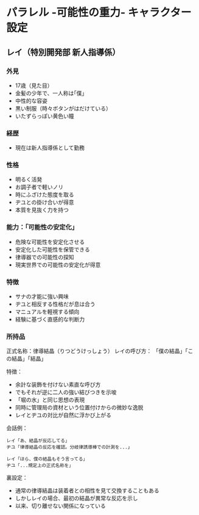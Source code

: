 # パラレル -可能性の重力- キャラクター設定

## レイ（特別開発部 新人指導係）

### 外見
- 17歳（見た目）
- 金髪の少年で、一人称は｢僕｣
- 中性的な容姿
- 黒い制服（時々ボタンがはだけている）
- いたずらっぽい黄色い瞳

### 経歴
- 現在は新人指導係として勤務

### 性格
- 明るく活発
- お調子者で軽いノリ
- 時にふざけた態度を取る
- ヂユとの掛け合いが得意
- 本質を見抜く力を持つ

### 能力：「可能性の安定化」
- 危険な可能性を安定化させる
- 安定化した可能性を保管できる
- 律導器での可能性の探知
- 現実世界での可能性の安定化が得意

### 特徴
- サナの才能に強い興味
- ヂユと相反する性格だが息は合う
- マニュアルを軽視する傾向
- 経験に基づく直感的な判断力

### 所持品
正式名称：律導結晶（りつどうけっしょう）
レイの呼び方：
「僕の結晶」「この結晶」「結晶」

特徴：
- 余計な装飾を付けない素直な呼び方
- でもそれが逆に二人の強い結びつきを示唆
- 「堀の水」と同じ思想の表現
- 同時に管理局の資材という位置付けからの微妙な逸脱
- レイとヂユの対比が自然に浮かび上がる

会話例：
```
レイ「あ、結晶が反応してる」
ヂユ「律導結晶の反応を確認。分岐律誘導棒での計測を...」

レイ「ほら、僕の結晶もそう言ってる」
ヂユ「...規定上の正式名称を」
```

裏設定：
- 通常の律導結晶は装着者との相性を見て交換することもある
- しかしレイの場合、最初の結晶が異常な反応を示し
- 以来、切り離せない関係になっている